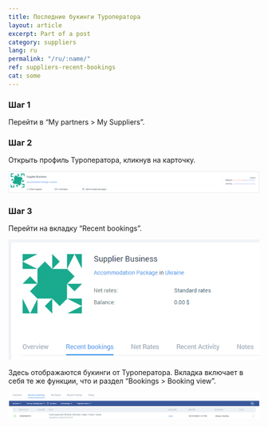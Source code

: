 ```yaml
---
title: Последние букинги Туроператора
layout: article
excerpt: Part of a post
category: suppliers
lang: ru
permalink: "/ru/:name/"
ref: suppliers-recent-bookings
cat: some
---
```


### **Шаг 1**

Перейти в “My partners > My Suppliers”.

### **Шаг 2**

Открыть профиль Туроператора, кликнув на карточку.

![Suppliers_recent_bookings1](/assets/images/suppliers_recent_bookings1.png)

### **Шаг 3**

Перейти на вкладку “Recent bookings”.

![Suppliers_recent_bookings2](/assets/images/suppliers_recent_bookings2.png)

Здесь отображаются букинги от Туроператора. Вкладка включает в себя те же функции, что и раздел “Bookings > Booking view”.

![Suppliers_recent_bookings3](/assets/images/suppliers_recent_bookings3.png)
